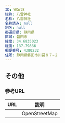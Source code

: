 ```yaml
---
ID: WXnt8
総称: 八雲神社
名称: 八雲神社
名称読み: null
別名: null
都道府県: 静岡県
区域: 磐田市
緯度: 34.6835023
経度: 137.79836
郵便番号: 4380232
住所: 静岡県磐田市川袋８７−２
---
```


## その他

### 参考URL

| URL | 説明          |
| --- | ------------- |
|     | OpenStreetMap |
